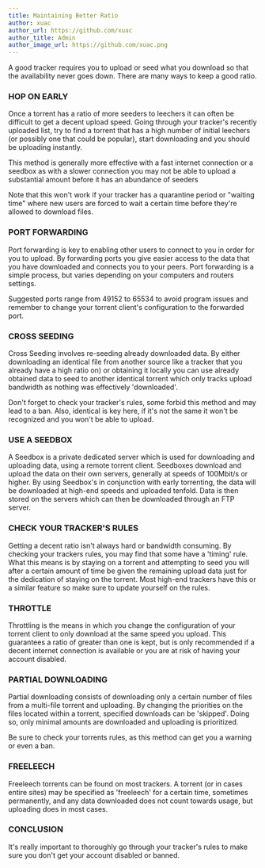 ```yaml
---
title: Maintaining Better Ratio
author: xuac
author_url: https://github.com/xuac
author_title: Admin
author_image_url: https://github.com/xuac.png
---
```


A good tracker requires you to upload or seed what you download so that the availability never goes down. There are many ways to keep a good ratio.

<!--truncate-->

### HOP ON EARLY

Once a torrent has a ratio of more seeders to leechers it can often be difficult to get a decent upload speed. Going through your tracker's recently uploaded list, try to find a torrent that has a high number of initial leechers (or possibly one that could be popular), start downloading and you should be uploading instantly.

This method is generally more effective with a fast internet connection or a seedbox as with a slower connection you may not be able to upload a substantial amount before it has an abundance of seeders

Note that this won't work if your tracker has a quarantine period or "waiting time" where new users are forced to wait a certain time before they're allowed to download files.

### PORT FORWARDING

Port forwarding is key to enabling other users to connect to you in order for you to upload. By forwarding ports you give easier access to the data that you have downloaded and connects you to your peers. Port forwarding is a simple process, but varies depending on your computers and routers settings.

Suggested ports range from 49152 to 65534 to avoid program issues and remember to change your torrent client's configuration to the forwarded port.

### CROSS SEEDING

Cross Seeding involves re-seeding already downloaded data. By either downloading an identical file from another source like a tracker that you already have a high ratio on) or obtaining it locally you can use already obtained data to seed to another identical torrent which only tracks upload bandwidth as nothing was effectively 'downloaded'.

Don't forget to check your tracker's rules, some forbid this method and may lead to a ban. Also, identical is key here, if it's not the same it won't be recognized and you won't be able to upload.

### USE A SEEDBOX

A Seedbox is a private dedicated server which is used for downloading and uploading data, using a remote torrent client. Seedboxes download and upload the data on their own servers, generally at speeds of 100Mbit/s or higher. By using Seedbox's in conjunction with early torrenting, the data will be downloaded at high-end speeds and uploaded tenfold. Data is then stored on the servers which can then be downloaded through an FTP server.

### CHECK YOUR TRACKER'S RULES

Getting a decent ratio isn't always hard or bandwidth consuming. By checking your trackers rules, you may find that some have a 'timing' rule. What this means is by staying on a torrent and attempting to seed you will after a certain amount of time be given the remaining upload data just for the dedication of staying on the torrent. Most high-end trackers have this or a similar feature so make sure to update yourself on the rules.

### THROTTLE

Throttling is the means in which you change the configuration of your torrent client to only download at the same speed you upload. This guarantees a ratio of greater than one is kept, but is only recommended if a decent internet connection is available or you are at risk of having your account disabled.

### PARTIAL DOWNLOADING

Partial downloading consists of downloading only a certain number of files from a multi-file torrent and uploading. By changing the priorities on the files located within a torrent, specified downloads can be 'skipped'. Doing so, only minimal amounts are downloaded and uploading is prioritized.

Be sure to check your torrents rules, as this method can get you a warning or even a ban.

### FREELEECH

Freeleech torrents can be found on most trackers. A torrent (or in cases entire sites) may be specified as 'freeleech' for a certain time, sometimes permanently, and any data downloaded does not count towards usage, but uploading does in most cases.

### CONCLUSION

It's really important to thoroughly go through your tracker's rules to make sure you don't get your account disabled or banned.
